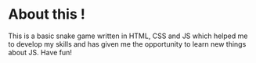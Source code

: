 # About this !
This is a basic snake game written in HTML, CSS and JS which helped me to develop my skills and has given me the opportunity to learn new things about JS. Have fun!
